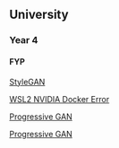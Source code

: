 ## University
### Year 4
#### FYP
[StyleGAN](uncategorized/StyleGAN)

[WSL2 NVIDIA Docker Error](uncategorized/WSL2%20NVIDIA%20Docker%20Error)

[Progressive GAN](attachments/Progressive%20GAN.pdf)

[Progressive GAN](attachments/Progressive%20GAN.pdf)

